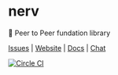 # nerv
:honeybee: Peer to Peer fundation library

[Issues]() | [Website]() | [Docs]() | [Chat]()

[![Circle CI](https://circleci.com/gh/HaMster21/nerv.svg?style=svg)](https://circleci.com/gh/HaMster21/nerv)
